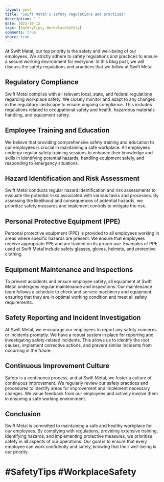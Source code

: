 ```yaml
---
layout: post
title: "Swift Metal's safety regulations and practices"
description: " "
date: 2023-10-12
tags: [SafetyTips, WorkplaceSafety]
comments: true
share: true
---
```


At Swift Metal, our top priority is the safety and well-being of our employees. We strictly adhere to safety regulations and practices to ensure a secure working environment for everyone. In this blog post, we will discuss the safety regulations and practices that we follow at Swift Metal.

## Regulatory Compliance

Swift Metal complies with all relevant local, state, and federal regulations regarding workplace safety. We closely monitor and adapt to any changes in the regulatory landscape to ensure ongoing compliance. This includes regulations related to occupational safety and health, hazardous materials handling, and equipment safety.

## Employee Training and Education

We believe that providing comprehensive safety training and education to our employees is crucial in maintaining a safe workplace. All employees undergo regular safety training sessions to enhance their knowledge and skills in identifying potential hazards, handling equipment safely, and responding to emergency situations.

## Hazard Identification and Risk Assessment

Swift Metal conducts regular hazard identification and risk assessments to evaluate the potential risks associated with various tasks and processes. By assessing the likelihood and consequences of potential hazards, we prioritize safety measures and implement controls to mitigate the risk.

## Personal Protective Equipment (PPE)

Personal protective equipment (PPE) is provided to all employees working in areas where specific hazards are present. We ensure that employees receive appropriate PPE and are trained on its proper use. Examples of PPE used at Swift Metal include safety glasses, gloves, helmets, and protective clothing.

## Equipment Maintenance and Inspections

To prevent accidents and ensure employee safety, all equipment at Swift Metal undergoes regular maintenance and inspections. Our maintenance team follows a schedule to check and service machinery and equipment, ensuring that they are in optimal working condition and meet all safety requirements.

## Safety Reporting and Incident Investigation

At Swift Metal, we encourage our employees to report any safety concerns or incidents promptly. We have a robust system in place for reporting and investigating safety-related incidents. This allows us to identify the root causes, implement corrective actions, and prevent similar incidents from occurring in the future.

## Continuous Improvement Culture

Safety is a continuous process, and at Swift Metal, we foster a culture of continuous improvement. We regularly review our safety practices and procedures to identify areas for improvement and implement necessary changes. We value feedback from our employees and actively involve them in ensuring a safe working environment.

## Conclusion

Swift Metal is committed to maintaining a safe and healthy workplace for our employees. By complying with regulations, providing extensive training, identifying hazards, and implementing protective measures, we prioritize safety in all aspects of our operations. Our goal is to ensure that every employee can work confidently and safely, knowing that their well-being is our priority.

# #SafetyTips  #WorkplaceSafety